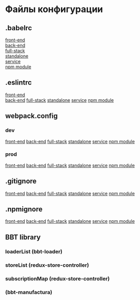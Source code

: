 # Файлы конфигурации

## .babelrc
[front-end](./configs/babel#front-end)\
[back-end](./configs/babel#back-endl)\
[full-stack](./configs/babel#full-stack)\
[standalone](./configs/babel#standalone)\
[service](./configs/babel#service)\
[npm module](./configs/babel#npm-module)

## .eslintrc
[front-end](./program-types/front-end/configs/eslint)\
[back-end](./program-types/back-end/configs/eslint)
[full-stack](./program-types/full-stack/configs/eslint)
[standalone](./program-types/standalone/configs/eslint)
[service](./program-types/service/configs/eslint)
[npm module](./program-types/npm-module/configs/eslint)

## webpack.config
### dev
[front-end](./program-types/front-end/configs/webpack-dev)
[back-end](./program-types/back-end/configs/webpack-dev)
[full-stack](./program-types/full-stack/configs/webpack-dev)
[standalone](./program-types/standalone/configs/webpack-dev)
[service](./program-types/service/configs/webpack-dev)
[npm module](./program-types/npm-module/configs/webpack-dev)

### prod
[front-end](./program-types/front-end/configs/webpack-prod)
[back-end](./program-types/back-end/configs/webpack-prod)
[full-stack](./program-types/full-stack/configs/webpack-prod)
[standalone](./program-types/standalone/configs/webpack-prod)
[service](./program-types/service/configs/webpack-prod)
[npm module](./program-types/npm-module/configs/webpack-prod)

## .gitignore
[front-end](./program-types/front-end/configs/gitignore)
[back-end](./program-types/back-end/configs/gitignore)
[full-stack](./program-types/full-stack/configs/gitignore)
[standalone](./program-types/standalone/configs/gitignore)
[service](./program-types/service/configs/gitignore)
[npm module](./program-types/npm-module/configs/gitignore)

## .npmignore
[front-end](./program-types/front-end/configs/npmignore)
[back-end](./program-types/back-end/configs/npmignore)
[full-stack](./program-types/full-stack/configs/npmignore)
[standalone](./program-types/standalone/configs/npmignore)
[service](./program-types/service/configs/npmignore)
[npm module](./program-types/npm-module/configs/npmignore)

## BBT library

### loaderList (bbt-loader)

### storeList (redux-store-controller)
### subscriptionMap (redux-store-controller)

### (bbt-manufactura)